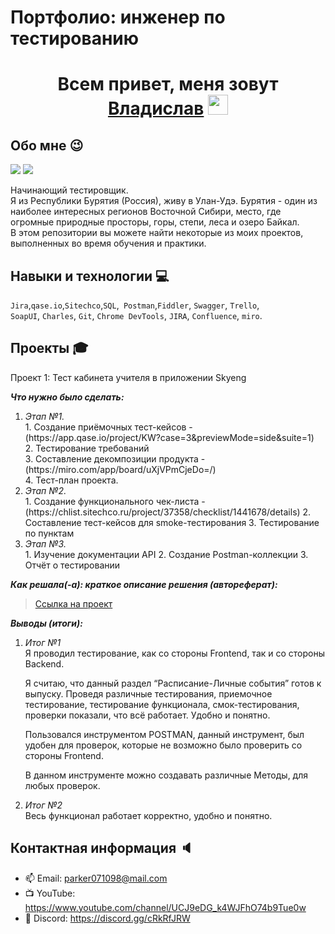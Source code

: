 # Портфолио: инженер по тестированию
<h1 align="center">Всем привет, меня зовут <a href="" target="_blank">Владислав</a> 
<img src="https://github.com/blackcater/blackcater/raw/main/images/Hi.gif" height="32"/></h1>
<h3 align="center"></h3>

## Обо мне :wink: 

<img src="https://i.pinimg.com/originals/49/e7/6e/49e76e0596857673c5c80c85b84394c1.gif" > 
<img src="https://pa1.narvii.com/7446/9f8a6f798ba73c14efc81d374004d266739c4909r1-400-50_hq.gif" > 

Начинающий тестировщик. <br> Я из Республики Бурятия (Россия), живу в Улан-Удэ. Бурятия - один из наиболее интересных регионов Восточной Сибири, место, где огромные природные просторы, горы, степи, леса и озеро Байкал.  <br>
В этом репозитории вы можете найти некоторые из моих проектов, выполненных во время обучения и практики.
<br>

## Навыки и технологии :computer:

``Jira``,``qase.io``,``Sitechco``,``SQL``,`` Postman``,``Fiddler``, ``Swagger``, ``Trello``, <br>
``SoapUI``, ``Charles``, ``Git``, ``Chrome DevTools``, ``JIRA``, ``Confluence``, ``miro``.


## Проекты :mortar_board:

<p> Проект 1: Тест кабинета учителя в приложении Skyeng</p>
 <p><em><strong>Что нужно было сделать:</em></strong></p>
<ol>
  <li><em>Этап №1.</em> <br>
    1. Создание приёмочных тест-кейсов - (https://app.qase.io/project/KW?case=3&previewMode=side&suite=1) <br>
    2. Тестирование требований <br>
    3. Составление декомпозиции продукта - (https://miro.com/app/board/uXjVPmCjeDo=/) <br>
    4. Тест-план проекта. <br>
  </li>
  <li><em>Этап №2.</em> <br>
    1. Создание функционального чек-листа - (https://chlist.sitechco.ru/project/37358/checklist/1441678/details)
    2. Составление тест-кейсов для smoke-тестирования
    3. Тестирование по пунктам
  </li>
  <li><em>Этап №3.</em> <br>
    1. Изучение  документации API
    2. Создание Postman-коллекции
    3. Отчёт о тестировании
  </li>
</ol>

<p><em><strong>Как решала(-а): краткое описание решения (автореферат):</em></strong><p>

>  <a href="https://vlad1337islav.atlassian.net/wiki/spaces/~638c33dff6c85b343c0c6bcc/pages/1212417/1+2">Ссылка на проект</a>
 
 <p><em><strong>Выводы (итоги):</em></strong><p>
<ol>
  <li><em>Итог №1</em> <br>
  Я проводил тестирование, как со стороны Frontend, так и со стороны Backend. <br>
    
  Я считаю, что данный раздел “Расписание-Личные события” готов к выпуску. Проведя различные тестирования, приемочное тестирование, тестирование функционала, смок-тестирования, проверки показали, что всё работает. Удобно и понятно. <br>
  
  Пользовался инструментом POSTMAN, данный инструмент, был удобен для проверок, которые не возможно было проверить со стороны Frontend. <br>
  
  В данном инструменте можно создавать различные Методы, для любых проверок. <br>
  </li>
  <li><em>Итог №2</em> <br>
  Весь функционал работает корректно, удобно и понятно.
  </li>
</ol>

## Контактная информация :speaker:

- :mailbox: Email: parker071098@mail.com
- :tv: YouTube: https://www.youtube.com/channel/UCJ9eDG_k4WJFhO74b9Tue0w
- :space_invader: Discord: https://discord.gg/cRkRfJRW
